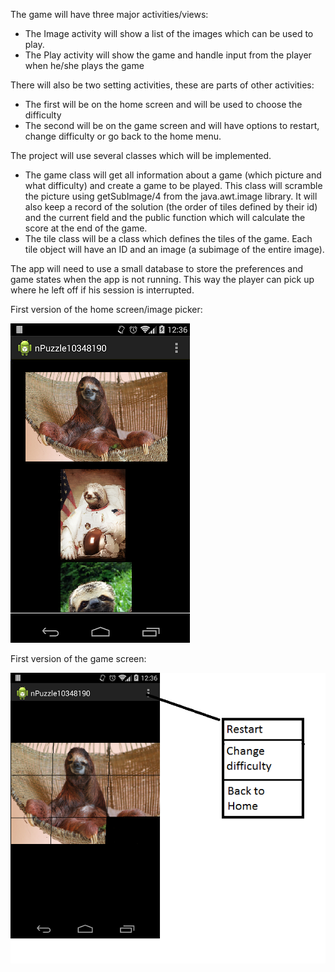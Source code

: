 The game will have three major activities/views:
-	The Image activity will show a list of the images which can be used to play.
-	The Play activity will show the game and handle input from the player when he/she plays the game

There will also be two setting activities, these are parts of other activities:
-	The first will be on the home screen and will be used to choose the difficulty
-	The second will be on the game screen and will have options to restart, change difficulty or go back to the home menu.

The project will use several classes which will be implemented. 
-	The game class will get all information about a game (which picture and what difficulty) and create a game to be played. This class will scramble the picture using getSubImage/4 from the java.awt.image library. It will also keep a record of the solution (the order of tiles defined by their id) and the current field and the public function which will calculate the score at the end of the game.
-	The tile class will be a class which defines the tiles of the game. Each tile object will have an ID and an image (a subimage of the entire image).

The app will need to use a small database to store the preferences and game states when the app is not running. This way the player can pick up where he left off if his session is interrupted.

First version of the home screen/image picker:

![oms](https://github.com/martward/n-puzzle/raw/master/doc/Imga_picker.png)

First version of the game screen:

![oms](https://github.com/martward/n-puzzle/raw/master/doc/Game.png)
